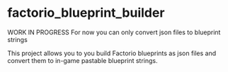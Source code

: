 # factorio_blueprint_builder

WORK IN PROGRESS
For now you can only convert json files to blueprint strings

This project allows you to you build Factorio blueprints as json files and convert them to in-game pastable blueprint strings.
